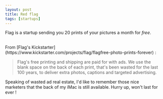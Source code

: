 ```yaml
---
layout: post
title: Red flag
tags: [startups]
---
```


Flag is a startup sending you 20 prints of your pictures a month for *free*.

<br>
From [Flag's Kickstarter](https://www.kickstarter.com/projects/flag/flagfree-photo-prints-forever) :

>Flag's free printing and shipping are paid for with ads. We use the blank space on the back of each print, that's been wasted for the last 100 years, to deliver extra photos, captions and targeted advertising.

Speaking of wasted ad real estate, I'd like to remember those nice marketers that the back of my iMac is still available. Hurry up, won't last for ever !

